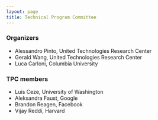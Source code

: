 ```yaml
---
layout: page
title: Technical Program Committee 
---
```


### Organizers
* Alessandro Pinto, United Technologies Research Center
* Gerald Wang, United Technologies Research Center
* Luca Carloni, Columbia University

### TPC members
* Luis Ceze, University of Washington 
* Aleksandra Faust, Google
* Brandon Reagen, Facebook 
* Vijay Reddi, Harvard 

